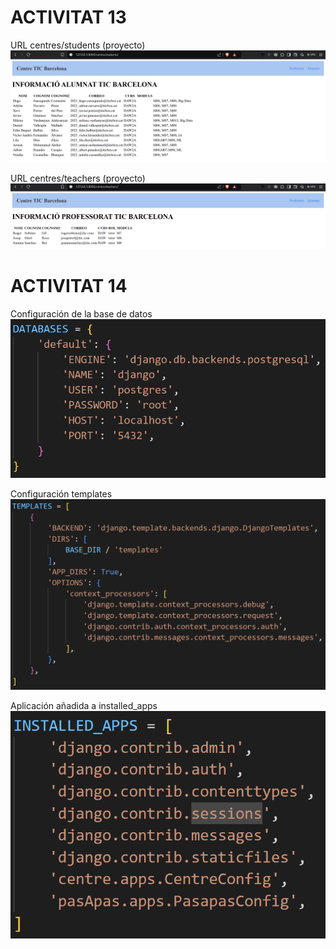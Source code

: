 # ACTIVITAT 13
URL centres/students (proyecto)
![Alumnat](/ACTIVITAT_13/imagenes/rutaalumnat.png)

URL centres/teachers (proyecto)
![Professorat](/ACTIVITAT_13/imagenes/rutaprofe.png)

# ACTIVITAT 14
Configuración de la base de datos
![Settings.py](/ACTIVITAT_13/imagenes/databases.png)

Configuración templates 
![Settings.py](/ACTIVITAT_13/imagenes/templates.png)

Aplicación añadida a installed_apps
![Settings.py](/ACTIVITAT_13/imagenes/aplicacio.png)